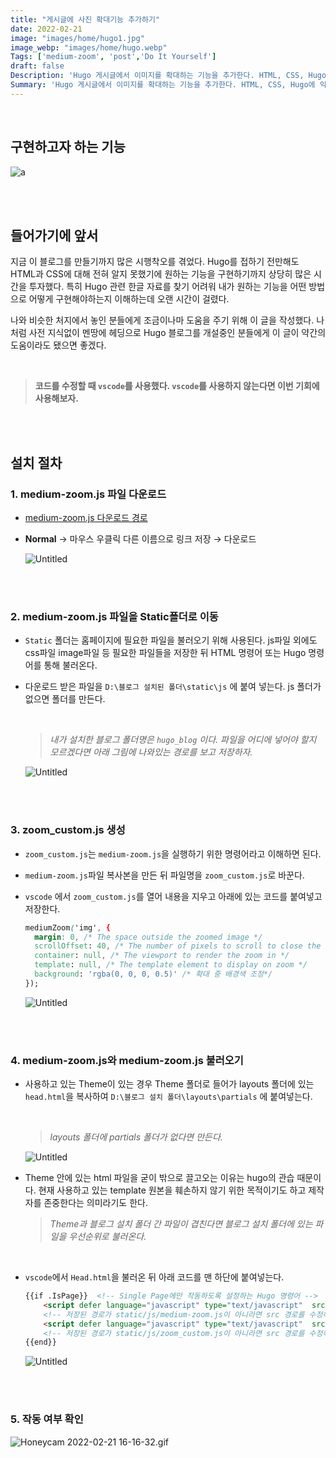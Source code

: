 ```yaml
---
title: "게시글에 사진 확대기능 추가하기"
date: 2022-02-21
image: "images/home/hugo1.jpg"
image_webp: "images/home/hugo.webp"
Tags: ['medium-zoom', 'post','Do It Yourself']
draft: false
Description: 'Hugo 게시글에서 이미지를 확대하는 기능을 추가한다. HTML, CSS, Hugo에 익숙하지 않은 사용자들도 쉽게 따라할 수 있도록 작성하였다. 이미지 확대를 위해 medium-zoom을 활용한다.'
Summary: 'Hugo 게시글에서 이미지를 확대하는 기능을 추가한다. HTML, CSS, Hugo에 익숙하지 않은 사용자들도 쉽게 따라할 수 있도록 작성하였다. 이미지 확대를 위해 medium-zoom을 활용한다.'
---
```

<br>

## 구현하고자 하는 기능

![a](hugo/tips/zooming/Honeycam_2022-02-21_13-50-00.gif)

<br><br>

## 들어가기에 앞서

지금 이 블로그를 만들기까지 많은 시행착오를 겪었다. Hugo를 접하기 전만해도 HTML과 CSS에 대해 전혀 알지 못했기에 원하는 기능을 구현하기까지 상당히 많은 시간을 투자했다. 특히 Hugo 관련 한글 자료를 찾기 어려워 내가 원하는 기능을 어떤 방법으로 어떻게 구현해야하는지 이해하는데 오랜 시간이 걸렸다. 

나와 비슷한 처지에서 놓인 분들에게 조금이나마 도움을 주기 위해 이 글을 작성했다. 나처럼 사전 지식없이 멘땅에 헤딩으로 Hugo 블로그를 개설중인 분들에게 이 글이 약간의 도움이라도 됐으면 좋겠다.

<!-- 여담으로 나처럼 HTML과 CSS에 대한 사전 지식없이 무작정 Hugo 블로그를 개설하고자 하는 분들이 있다면 HTML과 CSS를 배울 수 있는 좋은 기회이니 포기하지말고 끝까지 만드는 것을 권장한다. -->
<br>

> **코드를 수정할 때 `vscode`를 사용했다. `vscode`를 사용하지 않는다면 이번 기회에 사용해보자.**

<br><br>

## 설치 절차

### 1. medium-zoom.js 파일 다운로드
   
- [medium-zoom.js 다운로드 경로](https://github.com/francoischalifour/medium-zoom#installation)
    

- **Normal** → 마우스 우클릭 다른 이름으로 링크 저장 → 다운로드
    
    ![Untitled](hugo/tips/zooming/Untitled.png)
    

<br><br>

### 2. medium-zoom.js 파일을 Static폴더로 이동

- `Static` 폴더는 홈페이지에 필요한 파일을 불러오기 위해 사용된다. js파일 외에도 css파일 image파일 등 필요한 파일들을 저장한 뒤 HTML 명령어 또는 Hugo 명령어를 통해 불러온다. 

- 다운로드 받은 파일을 `D:\블로그 설치된 폴더\static\js` 에 붙여 넣는다. js 폴더가 없으면 폴더를 만든다.
    
    <br>


    > *내가 설치한 블로그 폴더명은 `hugo_blog` 이다. 파일을 어디에 넣어야 할지 모르겠다면 아래 그림에 나와있는 경로를 보고 저장하자.*

    
    ![Untitled](hugo/tips/zooming/Untitled%201.png)
    

<br><br>

### 3. zoom_custom.js 생성

- `zoom_custom.js`는 `medium-zoom.js`을 실행하기 위한 명령어라고 이해하면 된다.

- `medium-zoom.js`파일 복사본을 만든 뒤 파일명을 `zoom_custom.js`로 바꾼다.

- `vscode` 에서  `zoom_custom.js`를 열어 내용을 지우고 아래에 있는 코드를 붙여넣고 저장한다.
    
    
    ```css
    mediumZoom('img', {
      margin: 0, /* The space outside the zoomed image */
      scrollOffset: 40, /* The number of pixels to scroll to close the zoom */
      container: null, /* The viewport to render the zoom in */
      template: null, /* The template element to display on zoom */
      background: 'rgba(0, 0, 0, 0.5)' /* 확대 중 배경색 조정*/
    });
    ```
    ![Untitled](hugo/tips/zooming/Untitled%202.png)
    

<br><br>

### 4. medium-zoom.js와 medium-zoom.js 불러오기

- 사용하고 있는 Theme이 있는 경우 Theme 폴더로 들어가 layouts 폴더에 있는 `head.html`을 복사하여 `D:\블로그 설치 폴더\layouts\partials` 에 붙여넣는다.
    
    <br>

    > *layouts 폴더에 partials 폴더가 없다면 만든다.*
    
    ![Untitled](hugo/tips/zooming/Untitled%205.png)
    
- Theme 안에 있는 html 파일을 굳이 밖으로 끌고오는 이유는 hugo의 관습 때문이다. 현재 사용하고 있는 template 원본을 훼손하지 않기 위한 목적이기도 하고 제작자를 존중한다는 의미라기도 한다.
    
   > *Theme과 블로그 설치 폴더 간 파일이 겹친다면 블로그 설치 폴더에 있는 파일을 우선순위로 불러온다.* 
        
    <br>


- `vscode`에서 `Head.html`을 불러온 뒤 아래 코드를 맨 하단에 붙여넣는다.
    
    ```html
    {{if .IsPage}}  <!-- Single Page에만 작동하도록 설정하는 Hugo 명령어 -->
        <script defer language="javascript" type="text/javascript"  src="{{ "/js/medium-zoom.js" | urlize | relURL }}"></script>
        <!-- 저장된 경로가 static/js/medium-zoom.js이 아니라면 src 경로를 수정해야한다. -->
        <script defer language="javascript" type="text/javascript"  src="{{ "/js/zoom_custom.js" | urlize | relURL }}"></script>
        <!-- 저장된 경로가 static/js/zoom_custom.js이 아니라면 src 경로를 수정해야한다. -->
    {{end}}
    ```
    ![Untitled](hugo/tips/zooming/Untitled%204.png)

<br><br>

### 5. 작동 여부 확인

![Honeycam 2022-02-21 16-16-32.gif](hugo/tips/zooming/Honeycam_2022-02-21_16-16-32.gif)